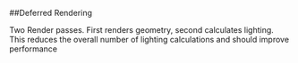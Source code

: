 ##Deferred Rendering

Two Render passes. First renders geometry, second calculates lighting. This reduces the overall number of lighting calculations and should improve performance
